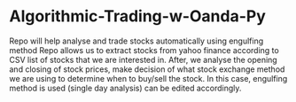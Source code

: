 # Algorithmic-Trading-w-Oanda-Py
Repo will help analyse and trade stocks automatically using engulfing method
Repo allows us to extract stocks from yahoo finance according to CSV list of stocks that we are interested in. After, we analyse the opening and closing of stock prices, make decision of what stock exchange method we are using to determine when to buy/sell the stock. In this case, engulfing method is used (single day analysis) can be edited accordingly. 
